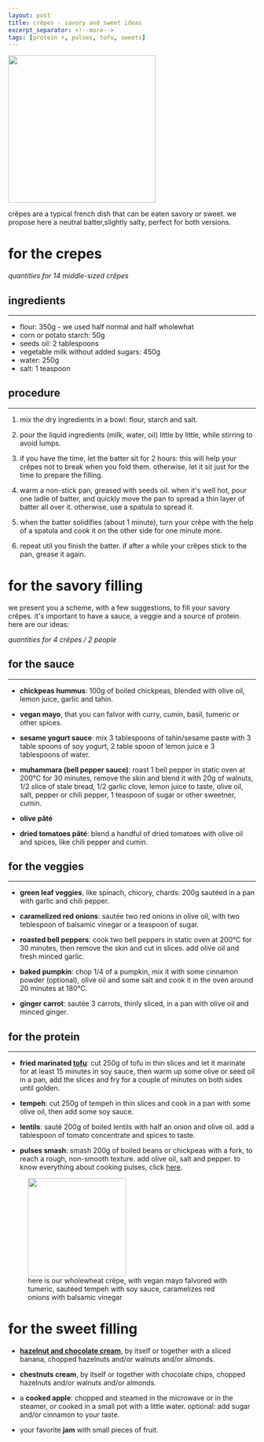 ```yaml
---
layout: post
title: crêpes - savory and sweet ideas 
excerpt_separator: <!--more-->
tags: [protein +, pulses, tofu, sweets]
---
```


 <img src="../../../images/crepes.jpeg" width="300">
 
 <!--more-->

crêpes are a typical french dish that can be eaten savory or sweet. we propose here a neutral batter,slightly salty, perfect for both versions.

# for the crepes
*quantities for 14 middle-sized crêpes*

## ingredients
---

- flour: 350g - we used half normal and half wholewhat
- corn or potato starch: 50g
- seeds oil: 2 tablespoons
- vegetable milk without added sugars: 450g
- water: 250g
- salt: 1 teaspoon

## procedure
---

1. mix the dry ingredients in a bowl: flour, starch and salt.
   
2. pour the liquid ingredients (milk, water, oil) little by little, while stirring to avoid lumps.

3. if you have the time, let the batter sit for 2 hours: this will help your crêpes not to break when you fold them. otherwise, let it sit just for the time to prepare the filling.

4. warm a non-stick pan, greased with seeds oil. when it's well hot, pour one ladle of batter, and quickly move the pan to spread a thin layer of batter all over it. otherwise, use a spatula to spread it.

5. when the batter solidifies (about 1 minute), turn your crêpe with the help of a spatula and cook it on the other side for one minute more.

5. repeat util you finish the batter. if after a while your crêpes stick to the pan, grease it again.

# for the savory filling

we present you a scheme, with a few suggestions, to fill your savory crêpes. it's important to have a sauce, a veggie and a source of protein. here are our ideas:

*quantities for 4 crêpes / 2 people*

## for the sauce
---

- **chickpeas hummus**: 100g of boiled chickpeas, blended with olive oil, lemon juice, garlic and tahin.
  
- **vegan mayo**, that you can falvor with curry, cumin, basil, tumeric or other spices.
  
- **sesame yogurt sauce**: mix 3 tablespoons of tahin/sesame paste with 3 table spoons of soy yogurt, 2 table spoon of lemon juice e 3 tablespoons of water.
  
- **muhammara (bell pepper sauce)**: roast 1 bell pepper in static oven at 200°C for 30 minutes, remove the skin and blend it with 20g of walnuts, 1/2 slice of stale bread, 1/2 garlic clove, lemon juice to taste, olive oil, salt, pepper or chili pepper, 1 teaspoon of sugar or other sweetner, cumin.
  
- **olive pâté**
  
- **dried tomatoes pâté**: blend a handful of dried tomatoes with olive oil and spices, like chili pepper and cumin.

## for the veggies
---

- **green leaf veggies**, like spinach, chicory, chards: 200g sautéed in a pan with garlic and chili pepper.
  
- **caramelized red onions**: sautée two red onions in olive oil, with two teblespoon of balsamic vinegar or a teaspoon of sugar.
  
- **roasted bell peppers**: cook two bell peppers in static oven at 200°C for 30 minutes, then remove the skin and cut in slices. add olive oil and fresh minced garlic.
  
- **baked pumpkin**: chop 1/4 of a pumpkin, mix it with some cinnamon powder (optional), olive oil and some salt and cook it in the oven around 20 minutes at 180°C.
  
- **ginger carrot**: sautée 3 carrots, thinly sliced, in a pan with olive oil and minced ginger.

## for the protein
---

- **fried marinated [tofu](https://fagiolini.github.io/guide-tofu/)**: cut 250g of tofu in thin slices and let it marinate for at least 15 minutes in soy sauce, then warm up some olive or seed oil in a pan, add the slices and fry for a couple of minutes on both sides until golden.
  
- **tempeh**: cut 250g of tempeh in thin slices and cook in a pan with some olive oil, then add some soy sauce.
  
- **lentils**: sauté 200g of boiled lentils with half an onion and olive oil. add a tablespoon of tomato concentrate and spices to taste.
  
- **pulses smash**: smash 200g of boiled beans or chickpeas with a fork, to reach a rough, non-smooth texture. add olive oil, salt and pepper. to know everything about cooking pulses, click [here](https://fagiolini.github.io/pulses-guide/).

<figure class="image">
  <img src="../../../images/crepes-open.jpeg" width=200> 
  <figcaption>here is our wholewheat crêpe, with vegan mayo falvored with tumeric, sautéed tempeh with soy sauce, caramelizes red onions with balsamic vinegar</figcaption>
</figure>

# for the sweet filling

- **[hazelnut and chocolate cream](https://fagiolini.github.io/nocciolata-lorina/)**, by itself or together with a sliced banana, chopped hazelnuts and/or walnuts and/or almonds.
  
- **chestnuts cream**, by itself or together with chocolate chips, chopped hazelnuts and/or walnuts and/or almonds.
  
- a **cooked apple**: chopped and steamed in the microwave or in the steamer, or cooked in a small pot with a little water. optional: add sugar and/or cinnamon to your taste.
  
- your favorite **jam** with small pieces of fruit.